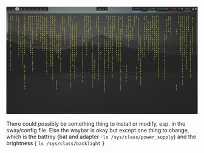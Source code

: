 
![alt text](https://github.com/9rayod/sway-waybar-configs/blob/main/preview.jpg?raw=true)

There could possibly be something thing to install or modify, esp. in the sway/config file. Else the waybar is okay but except one thing to change, which is the battrey {bat and adapter -`ls /sys/class/power_supply`} and the brightness { `ls /sys/class/backlight` }
